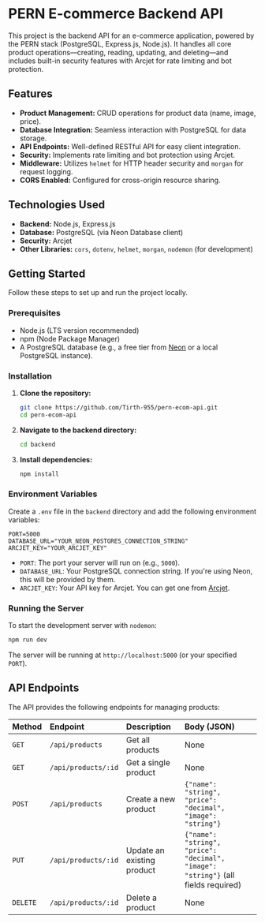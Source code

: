 # PERN E-commerce Backend API

This project is the backend API for an e-commerce application, powered by the PERN stack (PostgreSQL, Express.js, Node.js). It handles all core product operations—creating, reading, updating, and deleting—and includes built-in security features with Arcjet for rate limiting and bot protection.

## Features

*   **Product Management:** CRUD operations for product data (name, image, price).
*   **Database Integration:** Seamless interaction with PostgreSQL for data storage.
*   **API Endpoints:** Well-defined RESTful API for easy client integration.
*   **Security:** Implements rate limiting and bot protection using Arcjet.
*   **Middleware:** Utilizes `helmet` for HTTP header security and `morgan` for request logging.
*   **CORS Enabled:** Configured for cross-origin resource sharing.

## Technologies Used

*   **Backend:** Node.js, Express.js
*   **Database:** PostgreSQL (via Neon Database client)
*   **Security:** Arcjet
*   **Other Libraries:** `cors`, `dotenv`, `helmet`, `morgan`, `nodemon` (for development)

## Getting Started

Follow these steps to set up and run the project locally.

### Prerequisites

*   Node.js (LTS version recommended)
*   npm (Node Package Manager)
*   A PostgreSQL database (e.g., a free tier from [Neon](https://neon.tech/) or a local PostgreSQL instance).

### Installation

1.  **Clone the repository:**
    ```bash
    git clone https://github.com/Tirth-955/pern-ecom-api.git
    cd pern-ecom-api
    ```

2.  **Navigate to the backend directory:**
    ```bash
    cd backend
    ```

3.  **Install dependencies:**
    ```bash
    npm install
    ```

### Environment Variables

Create a `.env` file in the `backend` directory and add the following environment variables:

```
PORT=5000
DATABASE_URL="YOUR_NEON_POSTGRES_CONNECTION_STRING"
ARCJET_KEY="YOUR_ARCJET_KEY"
```

*   `PORT`: The port your server will run on (e.g., `5000`).
*   `DATABASE_URL`: Your PostgreSQL connection string. If you're using Neon, this will be provided by them.
*   `ARCJET_KEY`: Your API key for Arcjet. You can get one from [Arcjet](https://arcjet.com/).

### Running the Server

To start the development server with `nodemon`:

```bash
npm run dev
```

The server will be running at `http://localhost:5000` (or your specified `PORT`).

## API Endpoints

The API provides the following endpoints for managing products:

| Method | Endpoint             | Description             | Body (JSON)                                       |
| :----- | :------------------- | :---------------------- | :------------------------------------------------ |
| `GET`  | `/api/products`      | Get all products        | None                                              |
| `GET`  | `/api/products/:id`  | Get a single product    | None                                              |
| `POST` | `/api/products`      | Create a new product    | `{"name": "string", "price": "decimal", "image": "string"}` |
| `PUT`  | `/api/products/:id`  | Update an existing product | `{"name": "string", "price": "decimal", "image": "string"}` (all fields required) |
| `DELETE` | `/api/products/:id` | Delete a product        | None                                              |

